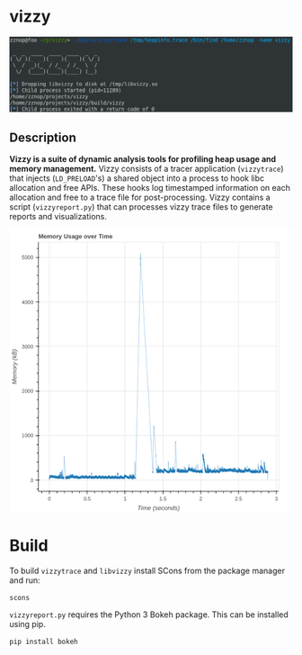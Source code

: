 # vizzy

![Alt text](screens/trace.png "Vizzy Tracer")

## Description

**Vizzy is a suite of dynamic analysis tools for profiling heap usage and memory management.** Vizzy consists of a
tracer application (`vizzytrace`) that injects (`LD_PRELOAD`'s) a shared object into a process to hook libc allocation
and free APIs. These hooks log timestamped information on each allocation and free to a trace file for post-processing.
Vizzy contains a script (`vizzyreport.py`) that can processes vizzy trace files to generate reports and visualizations.

![Alt text](screens/memusage.png "Vizzy Plot")

# Build

To build `vizzytrace` and `libvizzy` install SCons from the package manager and run:

```
scons
```

`vizzyreport.py` requires the Python 3 Bokeh package. This can be installed using pip.

```
pip install bokeh
```
